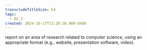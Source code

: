 ```yaml
---
transcludeTitleSize: h4
tags:
  - D2.3
created: 2024-10-17T13:20:30.000-0400
---
```

report on an area of research related to computer science, using an appropriate format (e.g., website, presentation software, video).